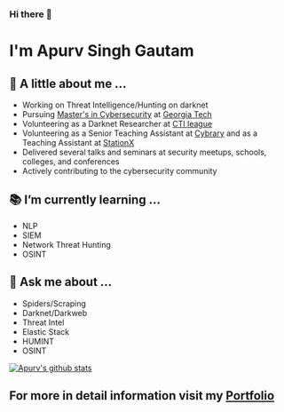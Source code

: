 ### Hi there 👋

# I'm Apurv Singh Gautam

## :man: A little about me ...

- Working on Threat Intelligence/Hunting on darknet
- Pursuing [Master's in Cybersecurity](https://cyber.gatech.edu/) at [Georgia Tech](https://www.gatech.edu/)
- Volunteering as a Darknet Researcher at [CTI league](https://cti-league.com/)
- Volunteering as a Senior Teaching Assistant at [Cybrary](https://www.cybrary.it/) and as a Teaching Assistant at [StationX](https://www.stationx.net/)
- Delivered several talks and seminars at security meetups, schools, colleges, and conferences
- Actively contributing to the cybersecurity community

## :books: I’m currently learning ...
- NLP
- SIEM
- Network Threat Hunting
- OSINT

## :speech_balloon: Ask me about ...
- Spiders/Scraping
- Darknet/Darkweb
- Threat Intel
- Elastic Stack
- HUMINT
- OSINT

[![Apurv's github stats](https://github-readme-stats.vercel.app/api?username=apurvsinghgautam&count_private=true&include_all_commits=true&hide=issues&show_icons=true&theme=prussian)](https://github.com/anuraghazra/github-readme-stats)

## For more in detail information visit my [Portfolio](https://apurvsinghgautam.me/)
